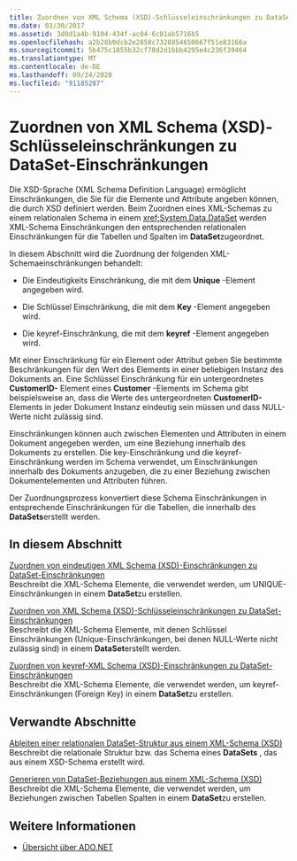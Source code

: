 ```yaml
---
title: Zuordnen von XML Schema (XSD)-Schlüsseleinschränkungen zu DataSet-Einschränkungen
ms.date: 03/30/2017
ms.assetid: 3d0d1a4b-9104-434f-ac04-6c01ab5716b5
ms.openlocfilehash: a2b28b0dcb2e2858c7328854650667f51e83166a
ms.sourcegitcommit: 5b475c1855b32cf78d2d1bbb4295e4c236f39464
ms.translationtype: MT
ms.contentlocale: de-DE
ms.lasthandoff: 09/24/2020
ms.locfileid: "91185287"
---
```

# <a name="mapping-xml-schema-xsd-constraints-to-dataset-constraints"></a>Zuordnen von XML Schema (XSD)-Schlüsseleinschränkungen zu DataSet-Einschränkungen

Die XSD-Sprache (XML Schema Definition Language) ermöglicht Einschränkungen, die Sie für die Elemente und Attribute angeben können, die durch XSD definiert werden. Beim Zuordnen eines XML-Schemas zu einem relationalen Schema in einem <xref:System.Data.DataSet> werden XML-Schema Einschränkungen den entsprechenden relationalen Einschränkungen für die Tabellen und Spalten im **DataSet**zugeordnet.  
  
 In diesem Abschnitt wird die Zuordnung der folgenden XML-Schemaeinschränkungen behandelt:  
  
- Die Eindeutigkeits Einschränkung, die mit dem **Unique** -Element angegeben wird.  
  
- Die Schlüssel Einschränkung, die mit dem **Key** -Element angegeben wird.  
  
- Die keyref-Einschränkung, die mit dem **keyref** -Element angegeben wird.  
  
 Mit einer Einschränkung für ein Element oder Attribut geben Sie bestimmte Beschränkungen für den Wert des Elements in einer beliebigen Instanz des Dokuments an. Eine Schlüssel Einschränkung für ein untergeordnetes **CustomerID-** Element eines **Customer** -Elements im Schema gibt beispielsweise an, dass die Werte des untergeordneten **CustomerID-** Elements in jeder Dokument Instanz eindeutig sein müssen und dass NULL-Werte nicht zulässig sind.  
  
 Einschränkungen können auch zwischen Elementen und Attributen in einem Dokument angegeben werden, um eine Beziehung innerhalb des Dokuments zu erstellen. Die key-Einschränkung und die keyref-Einschränkung werden im Schema verwendet, um Einschränkungen innerhalb des Dokuments anzugeben, die zu einer Beziehung zwischen Dokumentelementen und Attributen führen.  
  
 Der Zuordnungsprozess konvertiert diese Schema Einschränkungen in entsprechende Einschränkungen für die Tabellen, die innerhalb des **DataSets**erstellt werden.  
  
## <a name="in-this-section"></a>In diesem Abschnitt  

 [Zuordnen von eindeutigen XML Schema (XSD)-Einschränkungen zu DataSet-Einschränkungen](map-unique-xml-schema-xsd-constraints-to-dataset-constraints.md)  
 Beschreibt die XML-Schema Elemente, die verwendet werden, um UNIQUE-Einschränkungen in einem **DataSet**zu erstellen.  
  
 [Zuordnen von XML Schema (XSD)-Schlüsseleinschränkungen zu DataSet-Einschränkungen](map-key-xml-schema-xsd-constraints-to-dataset-constraints.md)  
 Beschreibt die XML-Schema Elemente, mit denen Schlüssel Einschränkungen (Unique-Einschränkungen, bei denen NULL-Werte nicht zulässig sind) in einem **DataSet**erstellt werden.  
  
 [Zuordnen von keyref-XML Schema (XSD)-Einschränkungen zu DataSet-Einschränkungen](map-keyref-xml-schema-xsd-constraints-to-dataset-constraints.md)  
 Beschreibt die XML-Schema Elemente, die verwendet werden, um keyref-Einschränkungen (Foreign Key) in einem **DataSet**zu erstellen.  
  
## <a name="related-sections"></a>Verwandte Abschnitte  

 [Ableiten einer relationalen DataSet-Struktur aus einem XML-Schema (XSD)](deriving-dataset-relational-structure-from-xml-schema-xsd.md)  
 Beschreibt die relationale Struktur bzw. das Schema eines **DataSets** , das aus einem XSD-Schema erstellt wird.  
  
 [Generieren von DataSet-Beziehungen aus einem XML-Schema (XSD)](generating-dataset-relations-from-xml-schema-xsd.md)  
 Beschreibt die XML-Schema Elemente, die verwendet werden, um Beziehungen zwischen Tabellen Spalten in einem **DataSet**zu erstellen.  
  
## <a name="see-also"></a>Weitere Informationen

- [Übersicht über ADO.NET](../ado-net-overview.md)
